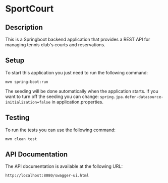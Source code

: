 # SportCourt

## Description

This is a Springboot backend application that provides a REST API for managing tennis club's
courts and reservations.

## Setup

To start this application you just need to run the following command:

```
mvn spring-boot:run
```

The seeding will be done automatically when the application starts. If you want to turn off the seeding you can change:
`
spring.jpa.defer-datasource-initialization=false
`
in application.properties.

## Testing

To run the tests you can use the following command:

```
mvn clean test
```

## API Documentation

The API documentation is available at the following URL:

```
http://localhost:8080/swagger-ui.html
```
